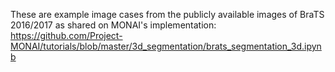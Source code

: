 These are example image cases from the publicly available images of BraTS 2016/2017 as shared on MONAI's implementation: https://github.com/Project-MONAI/tutorials/blob/master/3d_segmentation/brats_segmentation_3d.ipynb
